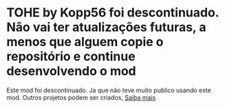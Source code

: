 # TOHE by Kopp56 foi descontinuado. Não vai ter atualizações futuras, a menos que alguem copie o repositório e continue desenvolvendo o mod
Este mod foi descontinuado. Ja que não teve muito publico usando este mod. Outros projetos podem ser criados, [Saiba mais](https://guilded.gg/Techmachines)
